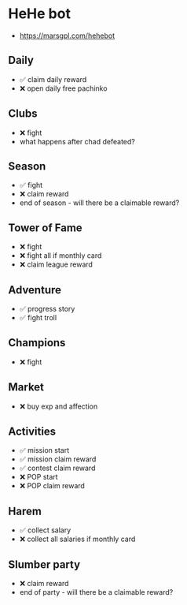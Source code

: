 # HeHe bot

- <https://marsgpl.com/hehebot>

## Daily

- ✅ claim daily reward
- ❌ open daily free pachinko

## Clubs

- ❌ fight
- what happens after chad defeated?

## Season

- ✅ fight
- ❌ claim reward
- end of season - will there be a claimable reward?

## Tower of Fame

- ❌ fight
- ❌ fight all if monthly card
- ❌ claim league reward

## Adventure

- ✅ progress story
- ✅ fight troll

## Champions

- ❌ fight

## Market

- ❌ buy exp and affection

## Activities

- ✅ mission start
- ✅ mission claim reward
- ✅ contest claim reward
- ❌ POP start
- ❌ POP claim reward

## Harem

- ✅ collect salary
- ❌ collect all salaries if monthly card

## Slumber party

- ❌ claim reward
- end of party - will there be a claimable reward?
